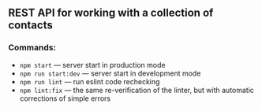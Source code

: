 ## REST API for working with a collection of contacts

### Commands:

- `npm start` &mdash; server start in production mode
- `npm run start:dev` &mdash; server start in development mode
- `npm run lint` &mdash; run eslint code rechecking
- `npm lint:fix` &mdash; the same re-verification of the linter, but with automatic corrections of simple errors
